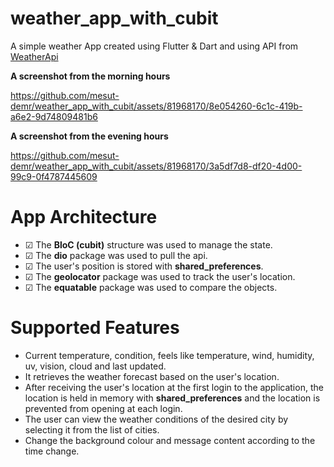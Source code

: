 # weather_app_with_cubit

A simple weather App created using Flutter & Dart and using API from [WeatherApi](https://www.weatherapi.com/)

**A screenshot from the morning hours**


https://github.com/mesut-demr/weather_app_with_cubit/assets/81968170/8e054260-6c1c-419b-a6e2-9d74809481b6


**A screenshot from the evening hours**


https://github.com/mesut-demr/weather_app_with_cubit/assets/81968170/3a5df7d8-df20-4d00-99c9-0f4787445609


# App Architecture

- &#9745; The **BloC (cubit)** structure was used to manage the state.
- &#9745; The **dio** package was used to pull the api.
- &#9745; The user's position is stored with **shared_preferences**.
- &#9745; The **geolocator** package was used to track the user's location.
- &#9745; The **equatable** package was used to compare the objects.


# Supported Features

- Current temperature, condition, feels like temperature, wind, humidity, uv, vision, cloud and last updated.
- It retrieves the weather forecast based on the user's location.
- After receiving the user's location at the first login to the application, the location is held in memory with **shared_preferences** and the location is prevented from opening at each login.   
- The user can view the weather conditions of the desired city by selecting it from the list of cities.
- Change the background colour and message content according to the time change.
